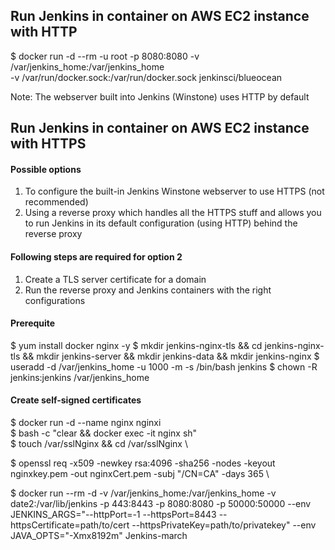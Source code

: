 ## Run Jenkins in container on AWS EC2 instance with HTTP

$ docker run -d --rm -u root -p 8080:8080 -v /var/jenkins_home:/var/jenkins_home \
  -v /var/run/docker.sock:/var/run/docker.sock jenkinsci/blueocean

Note: The webserver built into Jenkins (Winstone) uses HTTP by default

## Run Jenkins in container on AWS EC2 instance with HTTPS

#### Possible options

1. To configure the built-in Jenkins Winstone webserver to use HTTPS (not recommended)
2. Using a reverse proxy which handles all the HTTPS stuff and allows you to run Jenkins in its default configuration (using HTTP) behind the reverse proxy

#### Following steps are required for option 2

1. Create a TLS server certificate for a domain
2. Run the reverse proxy and Jenkins containers with the right configurations

#### Prerequite

$ yum install docker nginx -y
$ mkdir jenkins-nginx-tls && cd jenkins-nginx-tls && mkdir jenkins-server && mkdir jenkins-data && mkdir jenkins-nginx
$ useradd -d /var/jenkins_home -u 1000 -m -s /bin/bash jenkins
$ chown -R jenkins:jenkins /var/jenkins_home

#### Create self-signed certificates

$ docker run -d --name nginx nginxi \
$ bash -c "clear && docker exec -it nginx sh" \
$ touch /var/sslNginx && cd /var/sslNginx \

$ openssl req -x509 -newkey rsa:4096 -sha256 -nodes -keyout nginxkey.pem -out nginxCert.pem -subj "/CN=CA" -days 365 \

$ docker run --rm -d  -v /var/jenkins_home:/var/jenkins_home -v date2:/var/lib/jenkins -p 443:8443 -p 8080:8080 -p 50000:50000 --env JENKINS_ARGS="--httpPort=-1 --httpsPort=8443 --httpsCertificate=path/to/cert --httpsPrivateKey=path/to/privatekey" --env JAVA_OPTS="-Xmx8192m" Jenkins-march


